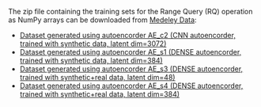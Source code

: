 The zip file containing the training sets for the Range Query (RQ) operation as NumPy arrays can be downloaded from [Medeley Data](https://data.mendeley.com/datasets/zp9fh6scw9):

* [Dataset generated using autoencorder AE_c2 (CNN autoencorder, trained with synthetic data, latent dim=3072)](https://data.mendeley.com/public-files/datasets/zp9fh6scw9/files/88c238a3-32fa-4f93-85ba-436a7b205c0b/file_downloaded)
* [Dataset generated using autoencorder AE_s1 (DENSE autoencorder, trained with synthetic data, latent dim=384)](https://data.mendeley.com/public-files/datasets/zp9fh6scw9/files/f40872be-feb3-424b-8297-6f7394de2f5e/file_downloaded)
* [Dataset generated using autoencorder AE_s3 (DENSE autoencorder, trained with synthetic+real data, latent dim=48)](https://data.mendeley.com/public-files/datasets/zp9fh6scw9/files/2794e9fd-1422-405d-aba3-7490ebd2462d/file_downloaded)
* [Dataset generated using autoencorder AE_s4 (DENSE autoencorder, trained with synthetic+real data, latent dim=384)](https://data.mendeley.com/public-files/datasets/zp9fh6scw9/files/c4d74a80-8337-43f0-bbdf-c006f0ebbdf6/file_downloaded)
